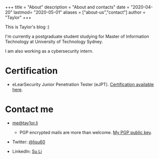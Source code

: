 +++
title = "About"
description = "About and contacts"
date = "2020-04-20"
lastmod= "2020-05-01"
aliases = ["about-us","contact"]
author = "Taylor"
+++


This is Taylor's blog :)

I'm currently a postgraduate student studying for  Master of Information Technology at University of Technology Sydney.

I am also working as a cybersecurity intern.

# Certification

* eLearSecurity Junior Penetration Tester (eJPT). [Certification available here](https://members.elearnsecurity.com/exams/a8ff51d8-81f8-4fca-8bfc-ba6a38d92046/certificate).

# Contact me

* [me@tay1or.li](mailto:me@tay1or.li) 

  * PGP encrypted mails are more than welcome. [My PGP public key](https://keys.openpgp.org/search?q=me@tay1or.li).
* Twitter: [@lisu60](https://twitter.com/lisu60)
* LinkedIn: [Su Li](https://www.linkedin.com/in/su-li-4b6027a9/)


<script src="https://tryhackme.com/badge/44001"></script>
